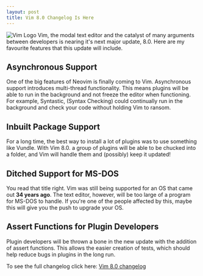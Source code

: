 ```yaml
---
layout: post
title: Vim 8.0 Changelog Is Here
---
```


![Vim Logo](https://upload.wikimedia.org/wikipedia/commons/thumb/9/9f/Vimlogo.svg/544px-Vimlogo.svg.png)
Vim, the modal text editor and the catalyst of many arguments between developers is nearing it's next major update, 8.0. Here are my favourite features that this update will include.

## Asynchronous Support
One of the big features of Neovim is finally coming to Vim. Asynchronous support introduces multi-thread functionality. This means plugins will be able to run in the background and not freeze the editor when functioning. For example, Syntastic, (Syntax Checking) could continually run in the background and check your code without holding Vim to ransom. 

## Inbuilt Package Support
For a long time, the best way to install a lot of plugins was to use something like Vundle. With Vim 8.0. a group of plugins will be able to be chucked into a folder, and Vim will handle them and (possibly) keep it updated!

## Ditched Support for MS-DOS
You read that title right. Vim was still being supported for an OS that came out **34 years ago**. The text editor, however, will be too large of a program for MS-DOS to handle. If you're one of the people affected by this, maybe this will give you the push to upgrade your OS. 

## Assert Functions for Plugin Developers
Plugin developers will be thrown a bone in the new update with the addition of assert functions. This allows the easier creation of tests, which should help reduce bugs in plugins in the long run.


To see the full changelog click here: [Vim 8.0 changelog](https://github.com/vim/vim/blob/master/runtime/doc/version8.txt)
